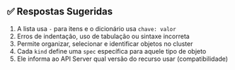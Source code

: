 ## ✅ Respostas Sugeridas

1. A lista usa `-` para itens e o dicionário usa `chave: valor`
2. Erros de indentação, uso de tabulação ou sintaxe incorreta
3. Permite organizar, selecionar e identificar objetos no cluster
4. Cada `kind` define uma `spec` específica para aquele tipo de objeto
5. Ele informa ao API Server qual versão do recurso usar (compatibilidade)